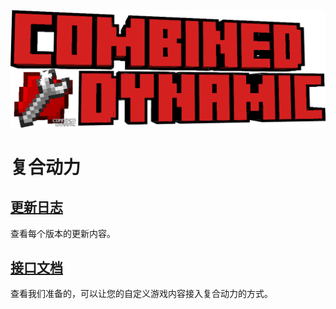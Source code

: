 ![Title](/title.png#pic_center)
# 复合动力

## [更新日志](/logs/index.md)
查看每个版本的更新内容。

## [接口文档](/docs/index.md)
查看我们准备的，可以让您的自定义游戏内容接入复合动力的方式。